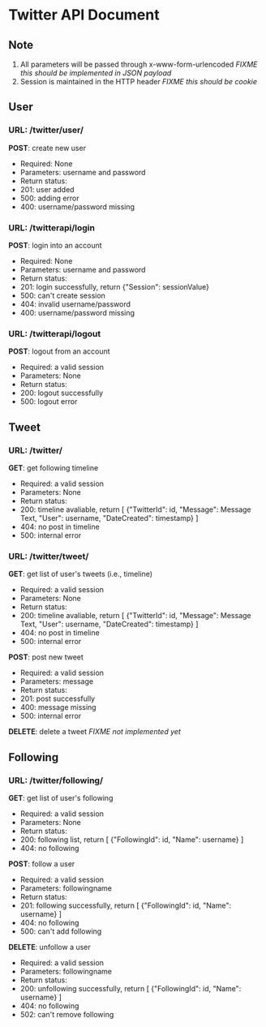 # Twitter API Document

## Note
1. All parameters will be passed through x-www-form-urlencoded *FIXME this should be implemented in JSON payload*
2. Session is maintained in the HTTP header *FIXME this should be cookie*

## User
### URL: /twitter/user/
**POST**: create new user

- Required: None
- Parameters: username and password
- Return status:
 - 201: user added
 - 500: adding error
 - 400: username/password missing

### URL: /twitterapi/login
**POST**: login into an account

- Required: None
- Parameters: username and password
- Return status:
 - 201: login successfully, return {"Session": sessionValue}
 - 500: can't create session
 - 404: invalid username/password
 - 400: username/password missing

### URL: /twitterapi/logout
**POST**: logout from an account

- Required: a valid session
- Parameters: None
- Return status:
 - 200: logout successfully
 - 500: logout error

## Tweet
### URL: /twitter/
**GET**: get following timeline

- Required: a valid session
- Parameters: None
- Return status:
 - 200: timeline avaliable, return [ {"TwitterId": id, "Message": Message Text, "User": username, "DateCreated": timestamp} ]
 - 404: no post in timeline
 - 500: internal error

### URL: /twitter/tweet/
**GET**: get list of user's tweets (i.e., timeline)

- Required: a valid session
- Parameters: None
- Return status:
 - 200: timeline avaliable, return [ {"TwitterId": id, "Message": Message Text, "User": username, "DateCreated": timestamp} ]
 - 404: no post in timeline
 - 500: internal error

**POST**: post new tweet

- Required: a valid session
- Parameters: message
- Return status:
 - 201: post successfully
 - 400: message missing
 - 500: internal error

**DELETE**: delete a tweet *FIXME not implemented yet*

## Following
### URL: /twitter/following/
**GET**: get list of user's following

- Required: a valid session
- Parameters: None
- Return status:
 - 200: following list, return [ {"FollowingId": id, "Name": username} ]
 - 404: no following

**POST**: follow a user

- Required: a valid session
- Parameters: followingname
- Return status:
 - 201: following successfully, return [ {"FollowingId": id, "Name": username} ]
 - 404: no following
 - 500: can't add following

**DELETE**: unfollow a user

- Required: a valid session
- Parameters: followingname
- Return status:
 - 200: unfollowing successfully, return [ {"FollowingId": id, "Name": username} ]
 - 404: no following
 - 502: can't remove following